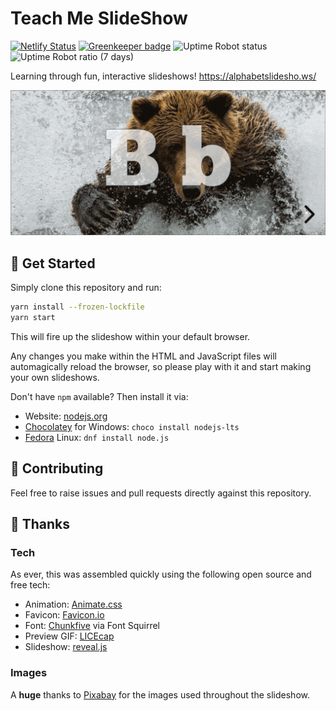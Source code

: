 # Teach Me SlideShow

[![Netlify Status](https://api.netlify.com/api/v1/badges/5fc2c627-6ee6-459f-ae4e-eb847ed72ed7/deploy-status)][Netlify]
[![Greenkeeper badge](https://badges.greenkeeper.io/WhatIsHeDoing/TeachMeSlideShow.svg)][Greenkeeper]
![Uptime Robot status](https://img.shields.io/uptimerobot/status/m782239566-cf468368187610dc48fb4728.svg)
![Uptime Robot ratio (7 days)](https://img.shields.io/uptimerobot/ratio/7/m782239566-cf468368187610dc48fb4728.svg)

Learning through fun, interactive slideshows! https://alphabetslidesho.ws/

![Preview animation](/preview.gif)

## 🚀 Get Started

Simply clone this repository and run:

```sh
yarn install --frozen-lockfile
yarn start
```

This will fire up the slideshow within your default browser.

Any changes you make within the HTML and JavaScript files will automagically reload the browser,
so please play with it and start making your own slideshows.

Don't have `npm` available? Then install it via:

* Website: [nodejs.org](https://nodejs.org/en/)
* [Chocolatey](https://chocolatey.org/) for Windows: ``choco install nodejs-lts``
* [Fedora](https://getfedora.org/) Linux: ``dnf install node.js``

## 🤝 Contributing

Feel free to raise issues and pull requests directly against this repository.

## 🙏 Thanks

### Tech

As ever, this was assembled quickly using the following open source and free tech:

* Animation: [Animate.css]
* Favicon: [Favicon.io]
* Font: [Chunkfive] via Font Squirrel
* Preview GIF: [LICEcap]
* Slideshow: [reveal.js]

### Images

A **huge** thanks to [Pixabay] for the images used throughout the slideshow.

[Animate.css]: https://daneden.github.io/animate.css/
[Chunkfive]: https://www.fontsquirrel.com/fonts/chunkfive
[Favicon.io]: https://favicon.io/
[Greenkeeper]: (https://greenkeeper.io/)
[LICEcap]: https://www.cockos.com/licecap/
[Netlify]: https://app.netlify.com/sites/animal-alphabet/deploys
[Pixabay]: https://pixabay.com/
[reveal.js]: http://lab.hakim.se/reveal-js/
